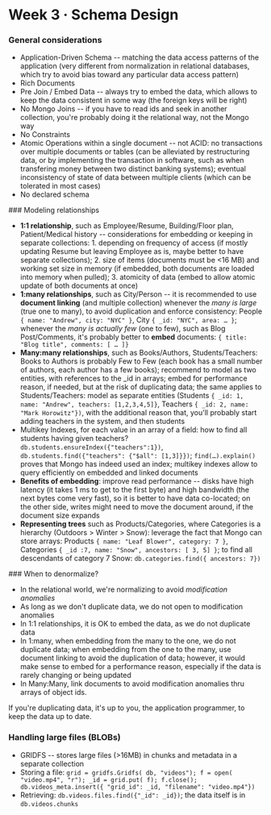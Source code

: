 # Week 3 · Schema Design

### General considerations

* Application-Driven Schema -- matching the data access patterns of the application (very different from normalization in relational databases, which try to avoid bias toward any particular data access pattern)
* Rich Documents
* Pre Join / Embed Data -- always try to embed the data, which allows to keep the data consistent in some way (the foreign keys will be right)
* No Mongo Joins -- if you have to read ids and seek in another collection, you're probably doing it the relational way, not the Mongo way
* No Constraints
* Atomic Operations within a single document -- not ACID: no transactions over multiple documents or tables (can be alleviated by restructuring data, or by implementing the transaction in software, such as when transfering money between two distinct banking systems); eventual inconsistency of state of data between multiple clients (which can be tolerated in most cases)
* No declared schema

### Modeling relationships

* **1:1 relationship**, such as Employee/Resume, Building/Floor plan, Patient/Medical history -- considerations for embedding or keeping in separate collections: 1. depending on frequency of access (if mostly updating Resume but leaving Employee as is, maybe better to have separate collections); 2. size of items (documents must be <16 MB) and working set size in memory (if embedded, both documents are loaded into memory when pulled); 3. atomicity of data (embed to allow atomic update of both documents at once)
* **1:many relationships**, such as City/Person -- it is recommended to use **document linking** (and multiple collection) whenever the *many is large* (true one to many), to avoid duplication and enforce consistency: People `{ name: "Andrew", city: "NYC" }`, City `{ _id: "NYC", area: … }`; whenever the *many is actually few* (one to few), such as Blog Post/Comments, it's probably better to **embed** documents: `{ title: "Blog title", comments: [ … ]}`
* **Many:many relationships**, such as Books/Authors, Students/Teachers: Books to Authors is probably Few to Few (each book has a small number of authors, each author has a few books); recommend to model as two entities, with references to the _id in arrays; embed for performance reason, if needed, but at the risk of duplicating data; the same applies to Students/Teachers: model as separate entities (Students `{ _id: 1, name: "Andrew", teachers: [1,2,3,4,5]}`, Teachers `{ _id: 2, name: "Mark Horowitz"})`, with the additional reason that, you'll probably start adding teachers in the system, and then students
* Multikey Indexes, for each value in an array of a field: how to find all students having given teachers? `db.students.ensureIndex({"teachers":1})`, `db.students.find({"teachers": {"$all": [1,3]}})`; `find(…).explain()` proves that Mongo has indeed used an index; multikey indexes allow to query efficiently on embedded and linked documents
* **Benefits of embedding**: improve read performance -- disks have high latency (it takes 1 ms to get to the first byte) and high bandwidth (the next bytes come very fast), so it is better to have data co-located; on the other side, writes might need to move the document around, if the document size expands 
* **Representing trees** such as Products/Categories, where Categories is a hierarchy (Outdoors > Winter > Snow): leverage the fact that Mongo can store arrays: Products `{ name: "Leaf Blower", category: 7 }`, Categories `{ _id :7, name: "Snow", ancestors: [ 3, 5] }`; to find all descendants of category 7 Snow: `db.categories.find({ ancestors: 7})`

### When to denormalize?

*  In the relational world, we're normalizing to avoid _modification anomalies_
* As long as we don't duplicate data, we do not open to modification anomalies
* In 1:1 relationships, it is OK to embed the data, as we do not duplicate data
* In 1:many, when embedding from the many to the one, we do not duplicate data; when embedding from the one to the many, use document linking to avoid the duplication of data; however, it would make sense to embed for a performance reason, especially if the data is rarely changing or being updated
* In Many:Many, link documents to avoid modification anomalies thru arrays of object ids.

If you're duplicating data, it's up to you, the application programmer, to keep the data up to date.

### Handling large files (BLOBs)

* GRIDFS -- stores large files (>16MB) in chunks and metadata in a separate collection
* Storing a file: `grid = gridfs.Gridfs( db, "videos"); f = open( "video.mp4", "r"); _id = grid.put( f); f.close(); db.videos_meta.insert({ "grid_id": _id, "filename": "video.mp4"})`
* Retrieving: `db.videos.files.find({"_id": _id})`; the data itself is in `db.videos.chunks`
